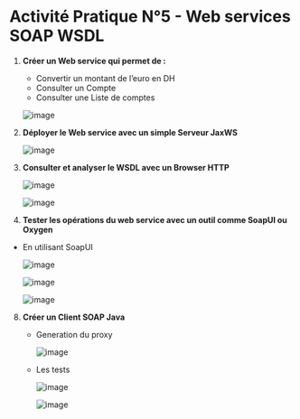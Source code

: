 # Activité Pratique N°5 - Web services SOAP WSDL

1. **Créer un Web service qui permet de :**
    - Convertir un montant de l’euro en DH
    - Consulter un Compte
    - Consulter une Liste de comptes
  
   ![image](https://github.com/ducloser90/TP5_SD/assets/167253342/fc366495-59fc-4254-b407-b66ccc4218de)


2. **Déployer le Web service avec un simple Serveur JaxWS**

   ![image](https://github.com/ducloser90/TP5_SD/assets/167253342/669ad0d3-591b-4dfe-8c6d-1dcf1d8f332b)

4. **Consulter et analyser le WSDL avec un Browser HTTP**

   ![image](https://github.com/ducloser90/TP5_SD/assets/167253342/28b9183b-173b-439d-b319-efc674da9f14)

   ![image](https://github.com/ducloser90/TP5_SD/assets/167253342/90dabd50-ae8b-4563-8783-577ffcab86e1)


6. **Tester les opérations du web service avec un outil comme SoapUI ou Oxygen**

  - En utilisant SoapUI

    ![image](https://github.com/ducloser90/TP5_SD/assets/167253342/a413e24a-9c1f-4168-b382-674380f620ad)

    ![image](https://github.com/ducloser90/TP5_SD/assets/167253342/f9da3c8e-ef88-4d80-8e4b-693e612b8571)

    ![image](https://github.com/ducloser90/TP5_SD/assets/167253342/b6ff4bb7-4218-4fee-bb8f-2a5f6ec2d898)


8. **Créer un Client SOAP Java**

   - Generation du proxy
  
     ![image](https://github.com/ducloser90/TP5_SD/assets/167253342/9ebe54ef-3838-4b30-9bbb-6034fd100b01)

   - Les tests
  
     ![image](https://github.com/ducloser90/TP5_SD/assets/167253342/ac406ed2-8939-43f8-a9fa-333fbaa4f2af)

     ![image](https://github.com/ducloser90/TP5_SD/assets/167253342/7f5bd168-261d-44e7-a308-e37f461dafba)


